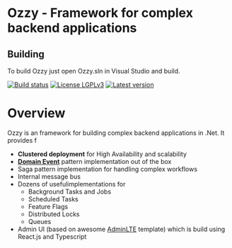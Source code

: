 
# Ozzy - Framework for complex backend applications

## Building
To build Ozzy just open Ozzy.sln in Visual Studio and build.

[![Build status](https://ci.appveyor.com/api/projects/status/6jgm738fj2td9ujh?svg=true)](https://ci.appveyor.com/project/sashaozz/ozzy)
[![License LGPLv3](https://img.shields.io/badge/license-LGPLv3-green.svg)](http://www.gnu.org/licenses/lgpl-3.0.html)
[![Latest version](https://img.shields.io/nuget/v/ozzy.svg)](https://www.nuget.org/packages?q=ozzy)

# Overview
Ozzy is an framework for building complex backend applications in .Net. It provides f

- **Clustered deployment** for High Availability and scalability
- [**Domain Event**]() pattern implementation out of the box
- Saga pattern implementation for handling complex workflows
- Internal message bus
- Dozens of usefulimplementations for
    - Background Tasks and Jobs
    - Scheduled Tasks    
    - Feature Flags
    - Distributed Locks
    - Queues
- Admin UI (based on awesome [AdminLTE](https://github.com/almasaeed2010/AdminLTE/) template) which is build using React.js and Typescript

